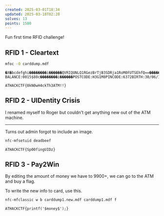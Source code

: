 ```yaml
---
created: 2025-03-01T18:34
updated: 2025-03-18T02:28
solves: 13
points: 1500
---
```


Fun first time RFID challenge!
## RFID 1 - Cleartext

```bash
mfoc -O carddump.mdf
```

```
�X�bcdefghi��������i������QVRIQUNLQ1RGezBrTjB3SDRja1RoM0FUTSEhfQ==��������i��������������i��������������i��������������i��������������i��������������i��������������i��������������i��������������i������FIRSTNAME:ROGERLASTNAME:???BALANCE:0015$80c��������i������POSTCODE:H3G1M8PINCODE:6372BIRTH:30/06/1998��������i��������������i��������������i��������������i��������������i������
```

```flag
ATHACKCTF{0kN0wH4ckTh3ATM!!}
```

## RFID 2 - UIDentity Crisis

I renamed myself to Roger but couldn't get anything new out of the ATM machine.

---

Turns out admin forgot to include an image.

```bash
nfc-mfsetuid deadbeef
```

```flag
ATHACKCTF{Sp00fingUIDz}
```

## RFID 3 - Pay2Win

By editing the amount of money we have to 9900+, we can go to the ATM and buy a flag.

To write the new info to card, use this.

```bash
nfc-mfclassic w b carddump1.new.mdf carddump1.mdf f
```

```flag
ATHACKCTF{printf('$money$');}
```
